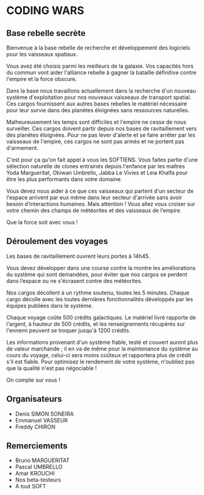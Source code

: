 # CODING WARS

## Base rebelle secrète

Bienvenue à la base rebelle de recherche et développement des logiciels pour les vaisseaux spatiaux.

Vous avez été choisis parmi les meilleurs de la galaxie. Vos capacités hors du commun vont aider l'alliance rebelle à gagner 
la bataille définitive contre l'empire et la force obscure.

Dans la base nous travaillons actuellement dans la recherche d'un nouveau système d'exploitation pour nos nouveaux vaisseaux 
de transport spatial. Ces cargos fournissent aux autres bases rebelles le matériel nécessaire pour leur survie dans des 
planètes éloignées sans ressources naturelles.

Malheureusement les temps sont difficiles et l'empire ne cesse de nous surveiller. Ces cargos doivent partir depuis 
nos bases de ravitaillement vers des planètes éloignées. Pour ne pas lever d'alerte et se faire 
arrêter par les vaisseaux de l'empire, ces cargos ne sont pas armés et ne portent pas d'armement.

C'est pour ça qu'on fait appel à vous les SOFTIENS. Vous faites partie d'une sélection naturelle de clones entrainés 
depuis l'enfance par les maîtres Yoda Margueritat, Obiwan Umbrello, Jabba Le Vivies et Leia Khalfa pour être les plus performants dans 
votre domaine.

Vous devez nous aider à ce que ces vaisseaux qui partent d'un secteur de l'espace arrivent par eux même dans leur secteur 
d'arrivée sans avoir besoin d’interactions humaines. Mais attention ! Vous allez vous croiser sur votre chemin des champs 
de météorites et des vaisseaux de l’empire. 

Que la force soit avec vous !

## Déroulement des voyages

Les bases de ravitaillement ouvrent leurs portes à 14h45.

Vous devez développer dans une course contre la montre les améliorations du système qui sont demandées, pour éviter que 
nos cargos se perdent dans l’espace ou ne s'écrasent contre des météorites.

Nos cargos décollent à un rythme soutenu, toutes les 5 minutes. Chaque cargo décolle avec les toutes dernières 
fonctionnalités développés par les équipes publiées dans le système.

Chaque voyage coûte 500 crédits galactiques. Le matériel livré rapporte de l'argent, à hauteur de 500 crédits, et les 
renseignements récupérés sur l'ennemi peuvent se troquer jusqu'à 1200 crédits.

Les informations provenant d'un système fiable, testé et couvert auront plus de valeur marchande ; il en va de même pour 
la maintenance du système au cours du voyage, celui-ci sera moins coûteux et rapportera plus de crédit s'il est fiable. 
Pour optimisez le rendement de votre système, n'oubliez pas que la qualité n'est pas négociable !

On compte sur vous !

## Organisateurs

* Denis SIMON SONEIRA
* Emmanuel VASSEUR
* Freddy CHIRON

## Remerciements

* Bruno MARGUERITAT
* Pascal UMBRELLO
* Amar KROUCHI
* Nos beta-testeurs
* A tout SOFT